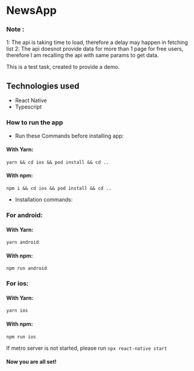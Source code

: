 
# NewsApp

### Note : 
1: The api is taking time to load, therefore a delay may happen in fetching list
2: The api doesnot provide data for more than 1 page for free users, therefore I am recalling the api with same params to get data.

This is a test task, created to provide a demo.

## Technologies used
* React Native
* Typescript

### How to run the app
* Run these Commands before installing app:

#### With Yarn:

``` yarn && cd ios && pod install && cd .. ```

#### With npm:

``` npm i && cd ios && pod install && cd .. ```

* Installation commands:
### For android:

#### With Yarn: 

``` yarn android ```

#### With npm:

``` npm run android ```

### For ios:

#### With Yarn: 

``` yarn ios ```

#### With npm:

``` npm run ios ```

If metro server is not started, please run ```npx react-native start```

#### Now you are all set!
